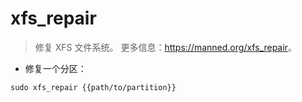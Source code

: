 # xfs_repair

> 修复 XFS 文件系统。
> 更多信息：<https://manned.org/xfs_repair>。

- 修复一个分区：

`sudo xfs_repair {{path/to/partition}}`